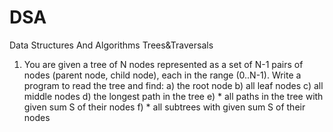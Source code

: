 # DSA
Data Structures And Algorithms
Trees&Traversals

1. You are given a tree of N nodes represented as a set
of N-1 pairs of nodes (parent node, child node), each
in the range (0..N-1).
Write a program to read
the tree and find:
	a) the root node
	b) all leaf nodes
	c) all middle nodes
	d) the longest path in the tree
	e) * all paths in the tree with given sum S of their nodes
	f) * all subtrees with given sum S of their nodes
